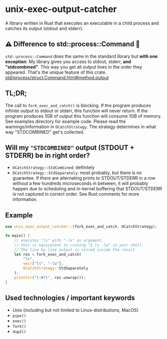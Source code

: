 # unix-exec-output-catcher
A library written in Rust that executes an executable in a child process and catches its output (stdout and stderr).

## ⚠️ Difference to std::process::Command 🚨
`std::process::Command` does the same in the standard library but **with one exception**:
My library gives you access to stdout, stderr, **and "stdcombined"**. This way you get all output
lines in the order they appeared. That's the unique feature of this crate.
[std/process/struct.Command.html#method.output](https://doc.rust-lang.org/std/process/struct.Command.html#method.output)

## TL;DR;
The call to `fork_exec_and_catch()` is blocking. If the program produces infinite output to
stdout or stderr, this function will never return. If the program produces 1GB of output
this function will consume 1GB of memory. See examples directory for example code.
Please read the warnings/information in `OCatchStrategy`. The strategy determines
in what way "STDCOMBINED" get's collected.

## Will my `"STDCOMBINED"` output (STDOUT + STDERR) be in right order?
* `OCatchStrategy::StdCombined`: definitely
* `OCatchStrategy::StdSeparately`: most probably, but there is no guarantee. If there are alternating
   prints to STDOUT/STDERR in a row without a few hundreds microseconds in between, it will probably 
   happen due to scheduling and in-kernel buffering that STDOUT/STDERR is not captured in correct
   order. 
See Rust comments for more information.

## Example
```rust
use unix_exec_output_catcher::{fork_exec_and_catch, OCatchStrategy};

fn main() {
    // executes "ls" with "-la" as argument.
    // this is equivalent to running "$ ls -la" in your shell.
    // The line by line output is stored inside the result.
    let res = fork_exec_and_catch(
        "ls", 
        vec!["ls", "-la"], 
        OCatchStrategy::StdSeparately
    );
    println!("{:#?}", res.unwrap());
}
```


## Used technologies / important keywords
- Unix (including but not limited to Linux-distributions, MacOS)
- `pipe()`
- `exec()`
- `fork()`
- `dup2()`
